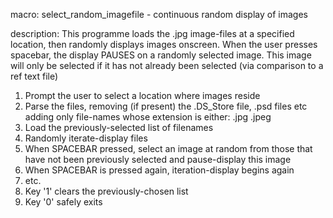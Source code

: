 macro: select_random_imagefile - continuous random display of images

description: This programme loads the .jpg image-files at a specified location, then randomly displays images onscreen. When the user presses spacebar, the display PAUSES on a randomly selected image. This image will only be selected if it has not already been selected (via comparison to a ref text file)
1. Prompt the user to select a location where images reside
2. Parse the files, removing (if present) the .DS_Store file, .psd files etc adding only file-names whose extension is either:
       .jpg
       .jpeg
3. Load the previously-selected list of filenames
4. Randomly iterate-display files
5. When SPACEBAR pressed, select an image at random from those that have not been previously selected and pause-display this image
6. When SPACEBAR is pressed again, iteration-display begins again
7. etc.
8. Key '1' clears the previously-chosen list
9. Key '0' safely exits